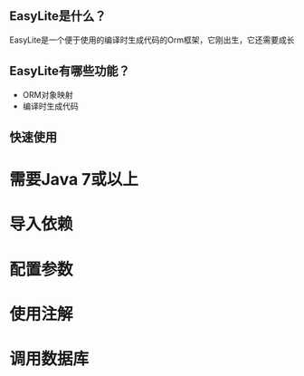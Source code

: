 ## EasyLite是什么？
EasyLite是一个便于使用的编译时生成代码的Orm框架，它刚出生，它还需要成长
## EasyLite有哪些功能？
* ORM对象映射
* 编译时生成代码
## 快速使用
# 需要Java 7或以上
# 导入依赖
# 配置参数
# 使用注解
# 调用数据库

